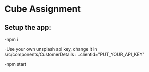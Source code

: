 # Cube Assignment
## Setup the app:

-npm i

-Use your own unsplash api key, change it in src/components/CustomerDetails  : ..clientid="PUT_YOUR_API_KEY"

-npm start
